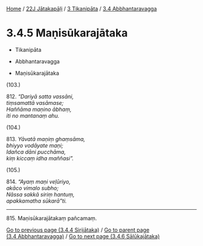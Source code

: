 
[Home](/) / [22J Jātakapāḷi](../...md) / [3 Tikanipāta](...md) / [3.4 Abbhantaravagga](../22J/3/3.4.md)

# 3.4.5 Maṇisūkarajātaka

* Tikanipāta

* Abbhantaravagga

* Maṇisūkarajātaka

(103.)

812\. _“Dariyā satta vassāni,_  
_tiṃsamattā vasāmase;_  
_Haññāma maṇino ābhaṃ,_  
_iti no mantanaṃ ahu._  


(104.)

813\. _Yāvatā maṇiṃ ghaṃsāma,_  
_bhiyyo vodāyate maṇi;_  
_Idañca dāni pucchāma,_  
_kiṃ kiccaṃ idha maññasi”._  


(105.)

814\. _“Ayaṃ maṇi veḷūriyo,_  
_akāco vimalo subho;_  
_Nāssa sakkā siriṃ hantuṃ,_  
_apakkamatha sūkarā”ti._  


---

815\. Maṇisūkarajātakaṃ pañcamaṃ.



[Go to previous page (3.4.4 Sirijātaka)](3.4.4.md) / [Go to parent page (3.4 Abbhantaravagga)](../22J/3/3.4.md) / [Go to next page (3.4.6 Sālūkajātaka)](3.4.6.md)


